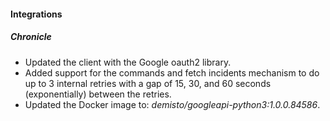 
#### Integrations

##### Chronicle

- Updated the client with the Google oauth2 library.
- Added support for the commands and fetch incidents mechanism to do up to 3 internal retries with a gap of 15, 30, and 60 seconds (exponentially) between the retries.
- Updated the Docker image to: *demisto/googleapi-python3:1.0.0.84586*.